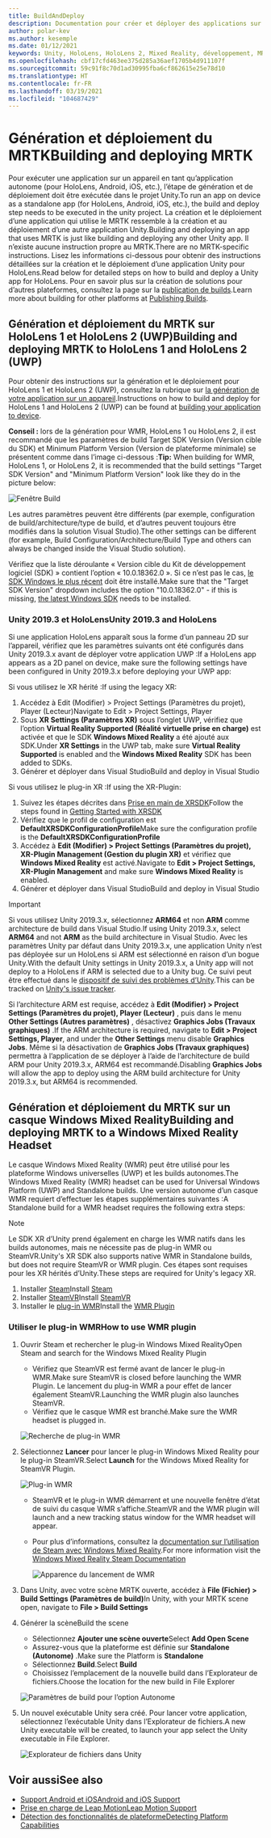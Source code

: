 ```yaml
---
title: BuildAndDeploy
description: Documentation pour créer et déployer des applications sur différents appareils.
author: polar-kev
ms.author: kesemple
ms.date: 01/12/2021
keywords: Unity, HoloLens, HoloLens 2, Mixed Reality, développement, MRTK, Visual Studio, Android, iOS
ms.openlocfilehash: cbf17cfd463ee375d285a36aef1705b4d911107f
ms.sourcegitcommit: 59c91f8c70d1ad30995fba6cf862615e25e78d10
ms.translationtype: HT
ms.contentlocale: fr-FR
ms.lasthandoff: 03/19/2021
ms.locfileid: "104687429"
---
```

# <a name="building-and-deploying-mrtk"></a><span data-ttu-id="ca74f-104">Génération et déploiement du MRTK</span><span class="sxs-lookup"><span data-stu-id="ca74f-104">Building and deploying MRTK</span></span>

<span data-ttu-id="ca74f-105">Pour exécuter une application sur un appareil en tant qu’application autonome (pour HoloLens, Android, iOS, etc.), l’étape de génération et de déploiement doit être exécutée dans le projet Unity.</span><span class="sxs-lookup"><span data-stu-id="ca74f-105">To run an app on device as a standalone app (for HoloLens, Android, iOS, etc.), the build and deploy step needs to be executed in the unity project.</span></span> <span data-ttu-id="ca74f-106">La création et le déploiement d’une application qui utilise le MRTK ressemble à la création et au déploiement d’une autre application Unity.</span><span class="sxs-lookup"><span data-stu-id="ca74f-106">Building and deploying an app that uses MRTK is just like building and deploying any other Unity app.</span></span> <span data-ttu-id="ca74f-107">Il n’existe aucune instruction propre au MRTK.</span><span class="sxs-lookup"><span data-stu-id="ca74f-107">There are no MRTK-specific instructions.</span></span> <span data-ttu-id="ca74f-108">Lisez les informations ci-dessous pour obtenir des instructions détaillées sur la création et le déploiement d’une application Unity pour HoloLens.</span><span class="sxs-lookup"><span data-stu-id="ca74f-108">Read below for detailed steps on how to build and deploy a Unity app for HoloLens.</span></span>  <span data-ttu-id="ca74f-109">Pour en savoir plus sur la création de solutions pour d’autres plateformes, consultez la page sur la [publication de builds](https://docs.unity3d.com/Manual/PublishingBuilds.html).</span><span class="sxs-lookup"><span data-stu-id="ca74f-109">Learn more about building for other platforms at [Publishing Builds](https://docs.unity3d.com/Manual/PublishingBuilds.html).</span></span>

## <a name="building-and-deploying-mrtk-to-hololens-1-and-hololens-2-uwp"></a><span data-ttu-id="ca74f-110">Génération et déploiement du MRTK sur HoloLens 1 et HoloLens 2 (UWP)</span><span class="sxs-lookup"><span data-stu-id="ca74f-110">Building and deploying MRTK to HoloLens 1 and HoloLens 2 (UWP)</span></span>

<span data-ttu-id="ca74f-111">Pour obtenir des instructions sur la génération et le déploiement pour HoloLens 1 et HoloLens 2 (UWP), consultez la rubrique sur [la génération de votre application sur un appareil](https://docs.microsoft.com/windows/mixed-reality/mrlearning-base-ch1#build-your-application-to-your-device).</span><span class="sxs-lookup"><span data-stu-id="ca74f-111">Instructions on how to build and deploy for HoloLens 1 and HoloLens 2 (UWP) can be found at [building your application to device](https://docs.microsoft.com/windows/mixed-reality/mrlearning-base-ch1#build-your-application-to-your-device).</span></span>

<span data-ttu-id="ca74f-112">**Conseil :** lors de la génération pour WMR, HoloLens 1 ou HoloLens 2, il est recommandé que les paramètres de build Target SDK Version (Version cible du SDK) et Minimum Platform Version (Version de plateforme minimale) se présentent comme dans l’image ci-dessous :</span><span class="sxs-lookup"><span data-stu-id="ca74f-112">**Tip:** When building for WMR, HoloLens 1, or HoloLens 2, it is recommended that the build settings "Target SDK Version" and "Minimum Platform Version" look like they do in the picture below:</span></span>

![Fenêtre Build](../features/Images/getting_started/BuildWindow.png)

<span data-ttu-id="ca74f-114">Les autres paramètres peuvent être différents (par exemple, configuration de build/architecture/type de build, et d’autres peuvent toujours être modifiés dans la solution Visual Studio).</span><span class="sxs-lookup"><span data-stu-id="ca74f-114">The other settings can be different (for example, Build Configuration/Architecture/Build Type and others can always be changed inside the Visual Studio solution).</span></span>

<span data-ttu-id="ca74f-115">Vérifiez que la liste déroulante « Version cible du Kit de développement logiciel (SDK) » contient l’option « 10.0.18362.0 ». Si ce n’est pas le cas, [le SDK Windows le plus récent](https://developer.microsoft.com/windows/downloads/windows-10-sdk) doit être installé.</span><span class="sxs-lookup"><span data-stu-id="ca74f-115">Make sure that the "Target SDK Version" dropdown includes the option "10.0.18362.0" - if this is missing, [the latest Windows SDK](https://developer.microsoft.com/windows/downloads/windows-10-sdk) needs to be installed.</span></span>

### <a name="unity-20193-and-hololens"></a><span data-ttu-id="ca74f-116">Unity 2019.3 et HoloLens</span><span class="sxs-lookup"><span data-stu-id="ca74f-116">Unity 2019.3 and HoloLens</span></span>

<span data-ttu-id="ca74f-117">Si une application HoloLens apparaît sous la forme d’un panneau 2D sur l’appareil, vérifiez que les paramètres suivants ont été configurés dans Unity 2019.3.x avant de déployer votre application UWP :</span><span class="sxs-lookup"><span data-stu-id="ca74f-117">If a HoloLens app appears as a 2D panel on device, make sure the following settings have been configured in Unity 2019.3.x before deploying your UWP app:</span></span>

<span data-ttu-id="ca74f-118">Si vous utilisez le XR hérité :</span><span class="sxs-lookup"><span data-stu-id="ca74f-118">If using the legacy XR:</span></span>

1. <span data-ttu-id="ca74f-119">Accédez à Edit (Modifier) > Project Settings (Paramètres du projet), Player (Lecteur)</span><span class="sxs-lookup"><span data-stu-id="ca74f-119">Navigate to Edit > Project Settings, Player</span></span>
1. <span data-ttu-id="ca74f-120">Sous **XR Settings (Paramètres XR)** sous l’onglet UWP, vérifiez que l’option **Virtual Reality Supported (Réalité virtuelle prise en charge)** est activée et que le SDK **Windows Mixed Reality** a été ajouté aux SDK.</span><span class="sxs-lookup"><span data-stu-id="ca74f-120">Under **XR Settings** in the UWP tab, make sure **Virtual Reality Supported** is enabled and the **Windows Mixed Reality** SDK has been added to SDKs.</span></span>
1. <span data-ttu-id="ca74f-121">Générer et déployer dans Visual Studio</span><span class="sxs-lookup"><span data-stu-id="ca74f-121">Build and deploy in Visual Studio</span></span>

<span data-ttu-id="ca74f-122">Si vous utilisez le plug-in XR :</span><span class="sxs-lookup"><span data-stu-id="ca74f-122">If using the XR-Plugin:</span></span>

1. <span data-ttu-id="ca74f-123">Suivez les étapes décrites dans [Prise en main de XRSDK](../configuration/GettingStartedWithMRTKAndXRSDK.md)</span><span class="sxs-lookup"><span data-stu-id="ca74f-123">Follow the steps found in [Getting Started with XRSDK](../configuration/GettingStartedWithMRTKAndXRSDK.md)</span></span>
1. <span data-ttu-id="ca74f-124">Vérifiez que le profil de configuration est **DefaultXRSDKConfigurationProfile**</span><span class="sxs-lookup"><span data-stu-id="ca74f-124">Make sure the configuration profile is the **DefaultXRSDKConfigurationProfile**</span></span>
1. <span data-ttu-id="ca74f-125">Accédez à **Edit (Modifier) > Project Settings (Paramètres du projet), XR-Plugin Management (Gestion du plugin XR)** et vérifiez que **Windows Mixed Reality** est activé.</span><span class="sxs-lookup"><span data-stu-id="ca74f-125">Navigate to **Edit > Project Settings, XR-Plugin Management** and make sure **Windows Mixed Reality** is enabled.</span></span>
1. <span data-ttu-id="ca74f-126">Générer et déployer dans Visual Studio</span><span class="sxs-lookup"><span data-stu-id="ca74f-126">Build and deploy in Visual Studio</span></span>

>[!IMPORTANT]
> <span data-ttu-id="ca74f-127">Si vous utilisez Unity 2019.3.x, sélectionnez **ARM64** et non **ARM** comme architecture de build dans Visual Studio.</span><span class="sxs-lookup"><span data-stu-id="ca74f-127">If using Unity 2019.3.x, select **ARM64** and not **ARM** as the build architecture in Visual Studio.</span></span> <span data-ttu-id="ca74f-128">Avec les paramètres Unity par défaut dans Unity 2019.3.x, une application Unity n’est pas déployée sur un HoloLens si ARM est sélectionné en raison d’un bogue Unity.</span><span class="sxs-lookup"><span data-stu-id="ca74f-128">With the default Unity settings in Unity 2019.3.x, a Unity app will not deploy to a HoloLens if ARM is selected due to a Unity bug.</span></span> <span data-ttu-id="ca74f-129">Ce suivi peut être effectué dans le [dispositif de suivi des problèmes d’Unity](https://issuetracker.unity3d.com/issues/enabling-graphics-jobs-in-2019-dot-3-x-results-in-a-crash-or-nothing-rendering-on-hololens-2).</span><span class="sxs-lookup"><span data-stu-id="ca74f-129">This can be tracked on [Unity's issue tracker](https://issuetracker.unity3d.com/issues/enabling-graphics-jobs-in-2019-dot-3-x-results-in-a-crash-or-nothing-rendering-on-hololens-2).</span></span>
>
> <span data-ttu-id="ca74f-130">Si l’architecture ARM est requise, accédez à **Edit (Modifier) > Project Settings (Paramètres du projet), Player (Lecteur)** , puis dans le menu **Other Settings (Autres paramètres)** , désactivez **Graphics Jobs (Travaux graphiques)** .</span><span class="sxs-lookup"><span data-stu-id="ca74f-130">If the ARM architecture is required, navigate to **Edit > Project Settings, Player**, and under the **Other Settings** menu disable **Graphics Jobs**.</span></span> <span data-ttu-id="ca74f-131">Même si la désactivation de **Graphics Jobs (Travaux graphiques)** permettra à l’application de se déployer à l’aide de l’architecture de build ARM pour Unity 2019.3.x, ARM64 est recommandé.</span><span class="sxs-lookup"><span data-stu-id="ca74f-131">Disabling **Graphics Jobs** will allow the app to deploy using the ARM build architecture for Unity 2019.3.x, but ARM64 is recommended.</span></span>

## <a name="building-and-deploying-mrtk-to-a-windows-mixed-reality-headset"></a><span data-ttu-id="ca74f-132">Génération et déploiement du MRTK sur un casque Windows Mixed Reality</span><span class="sxs-lookup"><span data-stu-id="ca74f-132">Building and deploying MRTK to a Windows Mixed Reality Headset</span></span>

<span data-ttu-id="ca74f-133">Le casque Windows Mixed Reality (WMR) peut être utilisé pour les plateforme Windows universelles (UWP) et les builds autonomes.</span><span class="sxs-lookup"><span data-stu-id="ca74f-133">The Windows Mixed Reality (WMR) headset can be used for Universal Windows Platform (UWP) and Standalone builds.</span></span>  <span data-ttu-id="ca74f-134">Une version autonome d’un casque WMR requiert d’effectuer les étapes supplémentaires suivantes :</span><span class="sxs-lookup"><span data-stu-id="ca74f-134">A Standalone build for a WMR headset requires the following extra steps:</span></span>

> [!NOTE]
> <span data-ttu-id="ca74f-135">Le SDK XR d’Unity prend également en charge les WMR natifs dans les builds autonomes, mais ne nécessite pas de plug-in WMR ou SteamVR.</span><span class="sxs-lookup"><span data-stu-id="ca74f-135">Unity's XR SDK also supports native WMR in Standalone builds, but does not require SteamVR or WMR plugin.</span></span> <span data-ttu-id="ca74f-136">Ces étapes sont requises pour les XR hérités d’Unity.</span><span class="sxs-lookup"><span data-stu-id="ca74f-136">These steps are required for Unity's legacy XR.</span></span>

1. <span data-ttu-id="ca74f-137">Installer [Steam](https://store.steampowered.com/about/)</span><span class="sxs-lookup"><span data-stu-id="ca74f-137">Install [Steam](https://store.steampowered.com/about/)</span></span>
1. <span data-ttu-id="ca74f-138">Installer [SteamVR](https://store.steampowered.com/app/250820/SteamVR/)</span><span class="sxs-lookup"><span data-stu-id="ca74f-138">Install [SteamVR](https://store.steampowered.com/app/250820/SteamVR/)</span></span>
1. <span data-ttu-id="ca74f-139">Installer le [plug-in WMR](https://store.steampowered.com/app/719950/Windows_Mixed_Reality_for_SteamVR/)</span><span class="sxs-lookup"><span data-stu-id="ca74f-139">Install the [WMR Plugin](https://store.steampowered.com/app/719950/Windows_Mixed_Reality_for_SteamVR/)</span></span>

### <a name="how-to-use-wmr-plugin"></a><span data-ttu-id="ca74f-140">Utiliser le plug-in WMR</span><span class="sxs-lookup"><span data-stu-id="ca74f-140">How to use WMR plugin</span></span>

1. <span data-ttu-id="ca74f-141">Ouvrir Steam et rechercher le plug-in Windows Mixed Reality</span><span class="sxs-lookup"><span data-stu-id="ca74f-141">Open Steam and search for the Windows Mixed Reality Plugin</span></span>
    - <span data-ttu-id="ca74f-142">Vérifiez que SteamVR est fermé avant de lancer le plug-in WMR.</span><span class="sxs-lookup"><span data-stu-id="ca74f-142">Make sure SteamVR is closed before launching the WMR Plugin.</span></span> <span data-ttu-id="ca74f-143">Le lancement du plug-in WMR a pour effet de lancer également SteamVR.</span><span class="sxs-lookup"><span data-stu-id="ca74f-143">Launching the WMR plugin also launches SteamVR.</span></span>
    - <span data-ttu-id="ca74f-144">Vérifiez que le casque WMR est branché.</span><span class="sxs-lookup"><span data-stu-id="ca74f-144">Make sure the WMR headset is plugged in.</span></span>

    ![Recherche de plug-in WMR](../features/Images/BuildDeploy/WMR/SteamSearchWMRPlugin.png)

1. <span data-ttu-id="ca74f-146">Sélectionnez **Lancer** pour lancer le plug-in Windows Mixed Reality pour le plug-in SteamVR.</span><span class="sxs-lookup"><span data-stu-id="ca74f-146">Select **Launch** for the Windows Mixed Reality for SteamVR Plugin.</span></span>

    ![Plug-in WMR](../features/Images/BuildDeploy/WMR/WMRPlugin.png)

    - <span data-ttu-id="ca74f-148">SteamVR et le plug-in WMR démarrent et une nouvelle fenêtre d’état de suivi du casque WMR s’affiche.</span><span class="sxs-lookup"><span data-stu-id="ca74f-148">SteamVR and the WMR plugin will launch and a new tracking status window for the WMR headset will appear.</span></span>
    - <span data-ttu-id="ca74f-149">Pour plus d’informations, consultez la [documentation sur l’utilisation de Steam avec Windows Mixed Reality](https://support.microsoft.com/help/4053622/windows-10-play-steamvr-games-in-windows-mixed-reality).</span><span class="sxs-lookup"><span data-stu-id="ca74f-149">For more information visit the [Windows Mixed Reality Steam Documentation](https://support.microsoft.com/help/4053622/windows-10-play-steamvr-games-in-windows-mixed-reality)</span></span>

        ![Apparence du lancement de WMR](../features/Images/BuildDeploy/WMR/WMRPluginActive.png)

1. <span data-ttu-id="ca74f-151">Dans Unity, avec votre scène MRTK ouverte, accédez à **File (Fichier) > Build Settings (Paramètres de build)**</span><span class="sxs-lookup"><span data-stu-id="ca74f-151">In Unity, with your MRTK scene open, navigate to **File > Build Settings**</span></span>

1. <span data-ttu-id="ca74f-152">Générer la scène</span><span class="sxs-lookup"><span data-stu-id="ca74f-152">Build the scene</span></span>
    - <span data-ttu-id="ca74f-153">Sélectionnez **Ajouter une scène ouverte**</span><span class="sxs-lookup"><span data-stu-id="ca74f-153">Select **Add Open Scene**</span></span>
    - <span data-ttu-id="ca74f-154">Assurez-vous que la plateforme est définie sur **Standalone (Autonome)** .</span><span class="sxs-lookup"><span data-stu-id="ca74f-154">Make sure the Platform is **Standalone**</span></span>
    - <span data-ttu-id="ca74f-155">Sélectionnez **Build**.</span><span class="sxs-lookup"><span data-stu-id="ca74f-155">Select **Build**</span></span>
    - <span data-ttu-id="ca74f-156">Choisissez l’emplacement de la nouvelle build dans l’Explorateur de fichiers.</span><span class="sxs-lookup"><span data-stu-id="ca74f-156">Choose the location for the new build in File Explorer</span></span>

    ![Paramètres de build pour l’option Autonome](../features/Images/BuildDeploy/WMR/BuildSettingsStandaloneUnity.png)

1. <span data-ttu-id="ca74f-158">Un nouvel exécutable Unity sera créé. Pour lancer votre application, sélectionnez l’exécutable Unity dans l’Explorateur de fichiers.</span><span class="sxs-lookup"><span data-stu-id="ca74f-158">A new Unity executable will be created, to launch your app select the Unity executable in File Explorer.</span></span>

    ![Explorateur de fichiers dans Unity](../features/Images/BuildDeploy/WMR/FileExplorerUnityExe.png)

## <a name="see-also"></a><span data-ttu-id="ca74f-160">Voir aussi</span><span class="sxs-lookup"><span data-stu-id="ca74f-160">See also</span></span>

- [<span data-ttu-id="ca74f-161">Support Android et iOS</span><span class="sxs-lookup"><span data-stu-id="ca74f-161">Android and iOS Support</span></span>](../features/CrossPlatform/UsingARFoundation.md)
- [<span data-ttu-id="ca74f-162">Prise en charge de Leap Motion</span><span class="sxs-lookup"><span data-stu-id="ca74f-162">Leap Motion Support</span></span>](../features/CrossPlatform/LeapMotionMRTK.md)
- [<span data-ttu-id="ca74f-163">Détection des fonctionnalités de plateforme</span><span class="sxs-lookup"><span data-stu-id="ca74f-163">Detecting Platform Capabilities</span></span>](../features/DetectingPlatformCapabilities.md)
